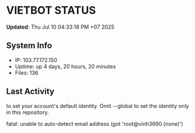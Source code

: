 # VIETBOT STATUS
**Updated**: Thu Jul 10 04:33:18 PM +07 2025

## System Info
- IP: 103.77.172.150
- Uptime: up 4 days, 20 hours, 20 minutes
- Files: 136

## Last Activity

to set your account's default identity.
Omit --global to set the identity only in this repository.

fatal: unable to auto-detect email address (got 'root@vinh3690.(none)')
